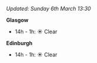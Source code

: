 *Updated: Sunday 6th March 13:30*

**Glasgow**

* 14h - 1h: :sunny: Clear

**Edinburgh**

* 14h - 1h: :sunny: Clear
